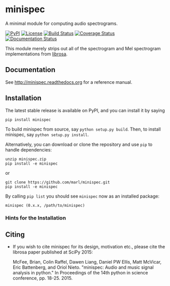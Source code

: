 minispec
=======
A minimal module for computing audio spectrograms.

[![PyPI](https://img.shields.io/pypi/v/minispec.svg)](https://pypi.python.org/pypi/minispec)
[![License](https://img.shields.io/pypi/l/minispec.svg)](https://github.com/marl/minispec/blob/master/LICENSE.md)
[![Build Status](https://travis-ci.org/marl/minispec.png?branch=master)](http://travis-ci.org/marl/minispec?branch=master)
[![Coverage Status](https://coveralls.io/repos/marl/minispec/badge.svg?branch=master)](https://coveralls.io/r/marl/minispec?branch=master)
[![Documentation Status](https://readthedocs.org/projects/minispec/badge/?version=latest)](http://minispec.readthedocs.org/en/latest/?badge=latest)

This module merely strips out all of the spectrogram and Mel spectrogram implementations from [librosa](https://github.com/librosa/librosa).



Documentation
-------------
See http://minispec.readthedocs.org for a reference manual.


Installation
------------

The latest stable release is available on PyPI, and you can install it by saying
```
pip install minispec
```

To build minispec from source, say `python setup.py build`.
Then, to install minispec, say `python setup.py install`.

Alternatively, you can download or clone the repository and use `pip` to handle dependencies:

```
unzip minispec.zip
pip install -e minispec
```
or
```
git clone https://github.com/marl/minispec.git
pip install -e minispec
```

By calling `pip list` you should see `minispec` now as an installed package:
```
minispec (0.x.x, /path/to/minispec)
```

### Hints for the Installation

Citing
------
- If you wish to cite minispec for its design, motivation etc., please cite the librosa paper
  published at SciPy 2015:

    McFee, Brian, Colin Raffel, Dawen Liang, Daniel PW Ellis, Matt McVicar, Eric Battenberg, and Oriol Nieto. "minispec: Audio and music signal analysis in python." In Proceedings of the 14th python in science conference, pp. 18-25. 2015.
